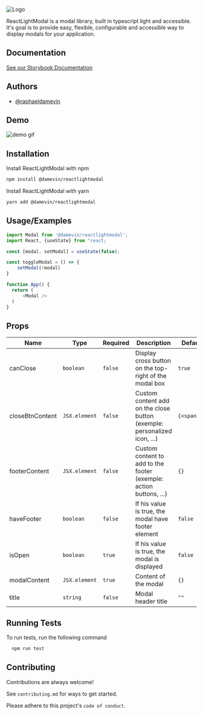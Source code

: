 ![Logo](https://user-images.githubusercontent.com/72107589/149128610-e2e79c72-2df6-4315-b632-1a71c5ef84f4.png)

ReactLightModal is a modal library, built in typescript light and accessible. It's goal is to provide easy, flexible, configurable and accessible way to display modals for your application.

## Documentation

[See our Storybook Documentation](https://reactlightmodal.dame.vin)

## Authors

- [@raphaeldamevin](https://www.github.com/damevin)

## Demo

![demo gif](https://user-images.githubusercontent.com/72107589/149371773-01322567-8701-43f6-b0f5-940a84859318.gif)


## Installation

Install ReactLightModal with npm

```bash
npm install @damevin/reactlightmodal
```

Install ReactLightModal with yarn

```bash
yarn add @damevin/reactlightmodal
```

## Usage/Examples

```javascript
import Modal from '@damevin/reactlightmodal';
import React, {useState} from "react;

const [modal, setModal] = useState(false);

const toggleModal = () => {
    setModal(!modal)
}

function App() {
  return (
      <Modal />
  )
}
```

## Props

| Name            | Type          | Required | Description                                                              | Default value     |
| --------------- | ------------- | -------- | ------------------------------------------------------------------------ | ----------------- |
| canClose        | `boolean`     | `false`  | Display cross button on the top-right of the modal box                   | `true`            |
| closeBtnContent | `JSX.element` | `false`  | Custom content add on the close button (exemple: personalized icon, ...) | `{<span>X</span}` |
| footerContent   | `JSX.element` | `false`  | Custom content to add to the footer (exemple: action buttons, ...)       | `{}`              |
| haveFooter      | `boolean`     | `false`  | If his value is true, the modal have footer element                      | `false`           |
| isOpen          | `boolean`     | `true`   | If his value is true, the modal is displayed                             | `false`           |
| modalContent    | `JSX.element` | `true`   | Content of the modal                                                     | `{}`              |
| title           | `string`      | `false`  | Modal header title                                                       | `""`              |

## Running Tests

To run tests, run the following command

```bash
  npm run test
```

## Contributing

Contributions are always welcome!

See `contributing.md` for ways to get started.

Please adhere to this project's `code of conduct`.
